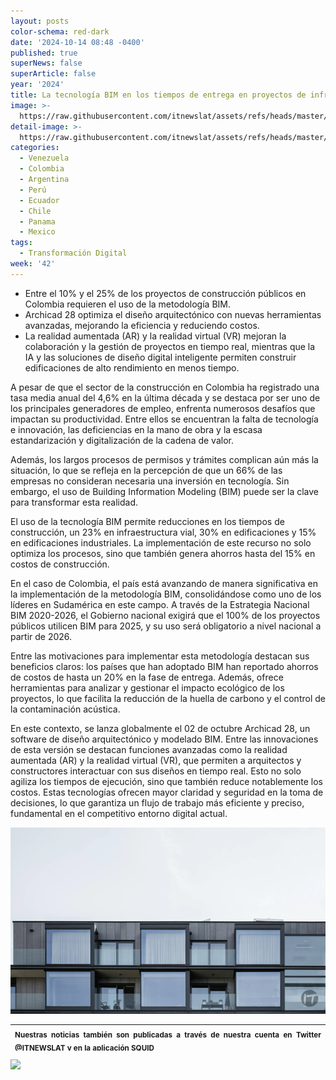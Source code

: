 ```yaml
---
layout: posts
color-schema: red-dark
date: '2024-10-14 08:48 -0400'
published: true
superNews: false
superArticle: false
year: '2024'
title: La tecnología BIM en los tiempos de entrega en proyectos de infraestructura
image: >-
  https://raw.githubusercontent.com/itnewslat/assets/refs/heads/master/img/540x320/Infraestructura-p.jpg
detail-image: >-
  https://raw.githubusercontent.com/itnewslat/assets/refs/heads/master/img/1024x680/Infraestructura-g.jpg
categories:
  - Venezuela
  - Colombia
  - Argentina
  - Perú
  - Ecuador
  - Chile
  - Panama
  - Mexico
tags:
  - Transformación Digital
week: '42'
---
```

- Entre el 10% y el 25% de los proyectos de construcción públicos en Colombia requieren el uso de la metodología BIM.
- Archicad 28 optimiza el diseño arquitectónico con nuevas herramientas avanzadas, mejorando la eficiencia y reduciendo costos. 
- La realidad aumentada (AR) y la realidad virtual (VR) mejoran la colaboración y la gestión de proyectos en tiempo real, mientras que la IA y las soluciones de diseño digital inteligente permiten construir edificaciones de alto rendimiento en menos tiempo.
 
A pesar de que el sector de la construcción en Colombia ha registrado una tasa media anual del 4,6% en la última década y se destaca por ser uno de los principales generadores de empleo, enfrenta numerosos desafíos que impactan su productividad. Entre ellos se encuentran la falta de tecnología e innovación, las deficiencias en la mano de obra y la escasa estandarización y digitalización de la cadena de valor.

Además, los largos procesos de permisos y trámites complican aún más la situación, lo que se refleja en la percepción de que un 66% de las empresas no consideran necesaria una inversión en tecnología. Sin embargo, el uso de Building Information Modeling (BIM) puede ser la clave para transformar esta realidad.

El uso de la tecnología BIM permite reducciones en los tiempos de construcción, un 23% en infraestructura vial, 30% en edificaciones y 15% en edificaciones industriales. La implementación de este recurso no solo optimiza los procesos, sino que también genera ahorros hasta del 15% en costos de construcción.

En el caso de Colombia, el país está avanzando de manera significativa en la implementación de la metodología BIM, consolidándose como uno de los líderes en Sudamérica en este campo. A través de la Estrategia Nacional BIM 2020-2026, el Gobierno nacional exigirá que el 100% de los proyectos públicos utilicen BIM para 2025, y su uso será obligatorio a nivel nacional a partir de 2026.

Entre las motivaciones para implementar esta metodología destacan sus beneficios claros: los países que han adoptado BIM han reportado ahorros de costos de hasta un 20% en la fase de entrega. Además, ofrece herramientas para analizar y gestionar el impacto ecológico de los proyectos, lo que facilita la reducción de la huella de carbono y el control de la contaminación acústica.

En este contexto, se lanza globalmente el 02 de octubre Archicad 28, un software de diseño arquitectónico y modelado BIM. Entre las innovaciones de esta versión se destacan funciones avanzadas como la realidad aumentada (AR) y la realidad virtual (VR), que permiten a arquitectos y constructores interactuar con sus diseños en tiempo real. Esto no solo agiliza los tiempos de ejecución, sino que también reduce notablemente los costos. Estas tecnologías ofrecen mayor claridad y seguridad en la toma de decisiones, lo que garantiza un flujo de trabajo más eficiente y preciso, fundamental en el competitivo entorno digital actual.

![](https://raw.githubusercontent.com/itnewslat/assets/refs/heads/master/img/540x320/Infraestructura-p.jpg)

<table style="height: 42px;" width="569">
<tbody>
<tr>
<td style="text-align: justify;"><sub><strong>Nuestras noticias también son publicadas a través de nuestra cuenta en Twitter <a href="https://twitter.com/itnewslat?lang=es">@ITNEWSLAT</a> y en la aplicación <a href="https://squidapp.co/en/">SQUID</a></strong></sub></td>
</tr>
</tbody>
</table>

<img src="https://tracker.metricool.com/c3po.jpg?hash=56f88a41e39ab42c063cc51676587a04"/>